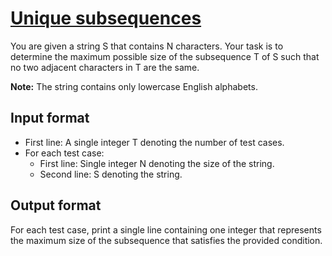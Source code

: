 # [Unique subsequences][link]

You are given a string S that contains N characters. Your task is to determine the maximum possible size of the subsequence T of S such that no two adjacent characters in T are the same.

**Note:** The string contains only lowercase English alphabets.

## Input format

- First line: A single integer T denoting the number of test cases.
- For each test case:
  - First line: Single integer N denoting the size of the string.
  - Second line: S denoting the string.

## Output format

For each test case, print a single line containing one integer that represents the maximum size of the subsequence that satisfies the provided condition.

[link]: https://www.hackerearth.com/practice/algorithms/string-algorithm/basics-of-string-manipulation/practice-problems/algorithm/unique-subsequence-264057c9/
